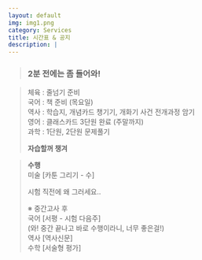 ```yaml
---
layout: default
img: img1.png
category: Services
title: 시간표 & 공지
description: |
---
```


  > <h3>2분 전에는 좀 들어와!</h3>
       
  > 체육 : 줄넘기 준비           
  > 국어 : 책 준비 (목요일)        
  > 역사 : 학습지, 개념카드 챙기기, 개화기 사건 전개과정 암기      
  > 영어 : 클래스카드 3단원 완료 (주말까지)     
  > 과학 : 1단원, 2단원 문제풀기      
  >     
  > **자습할꺼 챙겨**     

  > **수행**        
  > 미술 [카툰 그리기 - 수]      
  >       
  > 시험 직전에 왜 그러세요..
  >     
  > ※ 중간고사 후     
  > 국어 [서평 - 시험 다음주]      
  > (와! 중간 끝나고 바로 수행이라니, 너무 좋은걸!)      
  > 역사 [역사신문]     
  > 수학 [서술형 평가]